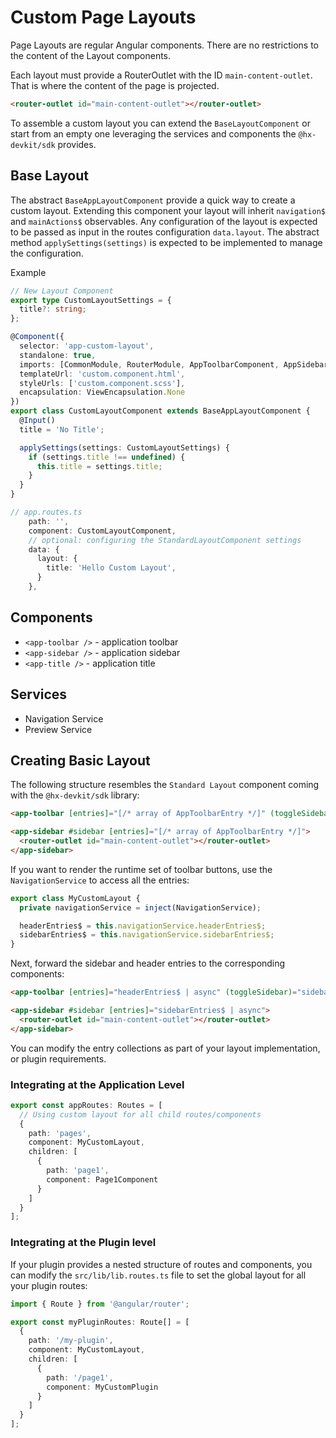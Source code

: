 # Custom Page Layouts

Page Layouts are regular Angular components.
There are no restrictions to the content of the Layout components.

Each layout must provide a RouterOutlet with the ID `main-content-outlet`.
That is where the content of the page is projected.

```html
<router-outlet id="main-content-outlet"></router-outlet>
```

To assemble a custom layout you can extend the `BaseLayoutComponent` or start from an empty one leveraging the services and components the `@hx-devkit/sdk` provides.

## Base Layout

The abstract `BaseAppLayoutComponent` provide a quick way to create a custom layout. Extending this component your layout will inherit `navigation$` and `mainActions$` observables.
Any configuration of the layout is expected to be passed as input in the routes configuration `data.layout`.
The abstract method `applySettings(settings)` is expected to be implemented to manage the configuration.

Example

```ts
// New Layout Component
export type CustomLayoutSettings = {
  title?: string;
};

@Component({
  selector: 'app-custom-layout',
  standalone: true,
  imports: [CommonModule, RouterModule, AppToolbarComponent, AppSidebarComponent],
  templateUrl: 'custom.component.html',
  styleUrls: ['custom.component.scss'],
  encapsulation: ViewEncapsulation.None
})
export class CustomLayoutComponent extends BaseAppLayoutComponent {
  @Input()
  title = 'No Title';

  applySettings(settings: CustomLayoutSettings) {
    if (settings.title !== undefined) {
      this.title = settings.title;
    }
  }
}
```

```ts
// app.routes.ts
    path: '',
    component: CustomLayoutComponent,
    // optional: configuring the StandardLayoutComponent settings
    data: {
      layout: {
        title: 'Hello Custom Layout',
      }
    },
```

## Components

- `<app-toolbar />` - application toolbar
- `<app-sidebar />` - application sidebar
- `<app-title />` - application title

## Services

- Navigation Service
- Preview Service

## Creating Basic Layout

The following structure resembles the `Standard Layout` component coming with the `@hx-devkit/sdk` library:

```html
<app-toolbar [entries]="[/* array of AppToolbarEntry */]" (toggleSidebar)="sidebar?.toggle()"> </app-toolbar>

<app-sidebar #sidebar [entries]="[/* array of AppToolbarEntry */]">
  <router-outlet id="main-content-outlet"></router-outlet>
</app-sidebar>
```

If you want to render the runtime set of toolbar buttons, use the `NavigationService` to access all the entries:

```ts
export class MyCustomLayout {
  private navigationService = inject(NavigationService);

  headerEntries$ = this.navigationService.headerEntries$;
  sidebarEntries$ = this.navigationService.sidebarEntries$;
}
```

Next, forward the sidebar and header entries to the corresponding components:

```html
<app-toolbar [entries]="headerEntries$ | async" (toggleSidebar)="sidebar?.toggle()"> </app-toolbar>

<app-sidebar #sidebar [entries]="sidebarEntries$ | async">
  <router-outlet id="main-content-outlet"></router-outlet>
</app-sidebar>
```

You can modify the entry collections as part of your layout implementation, or plugin requirements.

### Integrating at the Application Level

```ts
export const appRoutes: Routes = [
  // Using custom layout for all child routes/components
  {
    path: 'pages',
    component: MyCustomLayout,
    children: [
      {
        path: 'page1',
        component: Page1Component
      }
    ]
  }
];
```

### Integrating at the Plugin level

If your plugin provides a nested structure of routes and components,
you can modify the `src/lib/lib.routes.ts` file to set the global layout for all your plugin routes:

```ts
import { Route } from '@angular/router';

export const myPluginRoutes: Route[] = [
  {
    path: '/my-plugin',
    component: MyCustomLayout,
    children: [
      {
        path: '/page1',
        component: MyCustomPlugin
      }
    ]
  }
];
```
